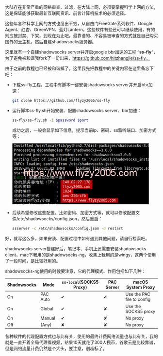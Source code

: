 大陆存在非常严重的网络审查、过滤，在大陆上网，必须要掌握科学上网的方法，这是保证能够获取最新互联网资讯、前言计算机技术的必须途径。

这些年各种科学上网的方式也层出不穷，从自由门FreeGate系列软件、Google Agent、红杏、GreenVPN、蓝灯Lantern，这些软件有些还可以继续使用，有的则应被封禁、下架，到现在为止吧，最靠谱的、不容易被审查的方式就是自己购买国外的云主机，然后自建shadowsocks服务器。

这里就有一个自建shadowsocks server并开启google bbr加速的工程 “**ss-fly**“，为了避免被和谐我fork了一份出来，https://github.com/hitzhangjie/ss-fly。

由于之前的教程也已经被和谐掉了，这里我先把教程中的关键内容在这里备忘下吧：

- 下载ss-fly工程，工程中有脚本一键安装shadowsocks server并开启bbr加速：

  ```bash
  git clone https://github.com/flyzy2005/ss-fly
  ```

- 运行脚本ss-fly.sh开始安装、配置shadowsocks server、bbr加速：

  ```bash
  ss-fly/ss-fly.sh -i $password $port
  ```

  成功之后，一般会显示如下信息，提示当前ip、密码、ss监听端口、加密方式等：

  ![ss-fly-success-new](assets/ss-fly-success-new.png)

- 后续希望修改这些配置，比如密码、加密方式等，就可以修改配置文件/etc/shadowsocks/config.json，然后重启：

  ```bash
  ssserver -c /etc/shadowsocks/config.json -d restart
  ```

好，就写这么多，如果安装、配置过程中如有遇到其他问题，请自行检索吧。



shadowsocks server搭建好后，笔记本、手机上还需要安装shadowsocks client，mac下我用的是shadowsocks-ng，收集上我用的是wingy，这两个使用了一段时间，是比较好用的。

shadowsocks-ng使用的时候要注意，它的代理模式、作用包括如下几种：

| Shadowsocks | Mode     | `ss-local`(SOCKS5 Proxy) | PAC Server | macOS System Proxy         |
| ----------- | -------- | ------------------------ | ---------- | -------------------------- |
| On          | PAC Auto | ✔                        | ✔          | Use the PAC file to config |
| On          | Global   | ✔                        | ✘          | Use the SOCKS5 proxy       |
| On          | Manual   | ✔                        | ✘          | No proxy                   |
| Off         | (Any)    | ✘                        | ✘          | No proxy                   |

各种软件的代理配置方式也与此有关，使用的最终计费网络流量也与此有关，我的就是一直开着全局代理看视频，结果10天就花了300人民币，谷歌云是比较靠谱，但是网络流量计费仍然是个大头，要注意，别超标了。	